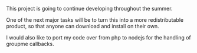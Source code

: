 This project is going to continue developing throughout the summer.

One of the next major tasks will be to turn this into a more redistributable product, so that anyone can download and install on their own.

I would also like to port my code over from php to nodejs for the handling of groupme callbacks.
